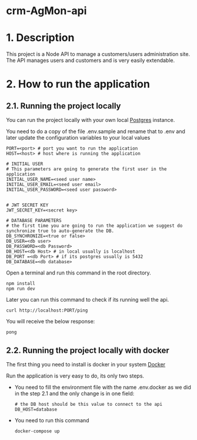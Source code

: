 # crm-AgMon-api

# 1. Description
This project is a Node API to manage a customers/users administration site. The API manages users and customers and is very easily extendable.

# 2. How to run the application

## 2.1. Running the project locally
You can run the project locally with your own local [Postgres](https://www.postgresql.org) instance.

You need to do a copy of the file .env.sample and rename that to .env and later update the configuration variables to your local values


```
PORT=<port> # port you want to run the application
HOST=<host> # host where is running the application

# INITIAL USER
# This parameters are going to generate the first user in the application 
INITIAL_USER_NAME=<seed user name> 
INITIAL_USER_EMAIL=<seed user email>
INITIAL_USER_PASSWORD=<seed user password>


# JWT SECRET KEY
JWT_SECRET_KEY=<secret key>

# DATABASE PARAMETERS
# the first time you are going to run the application we suggest do synchronize true to auto-generate the DB.
DB_SYNCHRONIZE=<true or false>
DB_USER=<db user>
DB_PASSWORD=<db Password>
DB_HOST=<db Host> # in local usually is localhost
DB_PORT =<db Port> # if its postgres usually is 5432
DB_DATABASE=<db database>
```

Open a terminal and run this command in the root directory.

```
npm install
npm run dev
```

Later you can run this command to check if its running well the api.

```
curl http://localhost:PORT/ping
```
You will receive the below response: 
```
pong
```

## 2.2. Running the project locally with docker
The first thing you need to install is docker in your system [Docker](https://www.docker.com/)

Run the application is very easy to do, its only two steps.
- You need to fill the environment file with the name .env.docker as we did in the step 2.1 and the only change is in one field:
  ```
  # the DB host should be this value to connect to the api
  DB_HOST=database
  ``` 

- You need to run this command
  ```
  docker-compose up
  ```
 